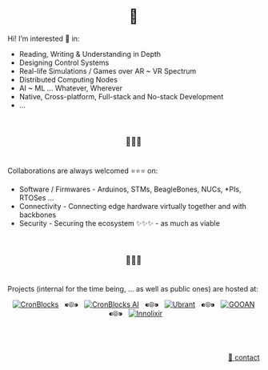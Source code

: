 <h1 align="center">👋</h1>

Hi! I’m interested 👀 in:
  
  - Reading, Writing & Understanding in Depth
  - Designing Control Systems
  - Real-life Simulations / Games over AR ~ VR Spectrum
  - Distributed Computing Nodes
  - AI ~ ML ... Whatever, Wherever
  - Native, Cross-platform, Full-stack and No-stack Development
  - ...


&nbsp;

<h3 align="center">💞️💞️💞️</h3>

# 

Collaborations are always welcomed :star::star::star: on:
  - Software / Firmwares - Arduinos, STMs, BeagleBones, NUCs, \*PIs, RTOSes ...
  - Connectivity - Connecting edge hardware virtually together and with backbones
  - Security - Securing the ecosystem ✨✨✨ - as much as viable


&nbsp;

<h3 align="center">🌱🌱🌱</h3>

# 

Projects (internal for the time being, ... as well as public ones) are hosted at:

<p align="center">
  <a href="https://github.com/cronblocks"><img src="https://avatars.githubusercontent.com/u/86520771?s=28&v=4" alt="CronBlocks" /></a>
  &nbsp;&nbsp;⁌⦾⁍&nbsp;&nbsp;
  <a href="https://github.com/cronblocks-ai"><img src="https://avatars.githubusercontent.com/u/103107980?s=28&v=4" alt="CronBlocks AI" /></a>
  &nbsp;&nbsp;⁌⦾⁍&nbsp;&nbsp;
  <a href="https://github.com/ubrant"><img src="https://avatars.githubusercontent.com/u/87671848?s=28&v=4" alt="Ubrant" /></a>
  &nbsp;&nbsp;⁌⦾⁍&nbsp;&nbsp;
  <a href="https://github.com/gooan"><img src="https://avatars.githubusercontent.com/u/87671960?s=28&v=4" alt="GOOAN" /></a>
  &nbsp;&nbsp;⁌⦾⁍&nbsp;&nbsp;
  <a href="https://github.com/innolixir"><img src="https://avatars.githubusercontent.com/u/85053112?s=28&v=4" alt="Innolixir" /></a>
</p>

&nbsp;

# 
<p align="right"><a href="mailto:anti.qazi@gmail.com">&#128231; contact</a></p>
